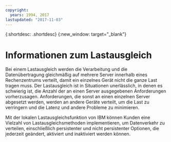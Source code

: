 ```yaml
---
copyright:
  years: 1994, 2017
lastupdated: "2017-11-03"
---
```


{:shortdesc: .shortdesc}
{:new_window: target="_blank"}

# Informationen zum Lastausgleich

Bei einem Lastausgleich werden die Verarbeitung und die Datenübertragung gleichmäßig auf mehrere Server innerhalb eines Rechenzentrums verteilt, damit ein einzelnes Gerät nicht die ganze Last tragen muss. Der Lastausgleich ist in Situationen unerlässlich, in denen es schwierig ist, die Anzahl der an einen Server ausgegebenen Anforderungen vorherzusagen. Anforderungen, die sonst an einen einzelnen Server abgesetzt werden, werden an andere Geräte verteilt, um die Last zu verringern und die Latenz und andere Probleme zu minimieren. 

Mit der lokalen Lastausgleichsfunktion von IBM können Kunden eine Vielzahl von Lastausgleichsmethoden implementieren, um Datenverkehr zu verteilen, einschließlich persistenter und nicht persistenter Optionen, die jederzeit geändert, aktiviert und inaktiviert werden können.
